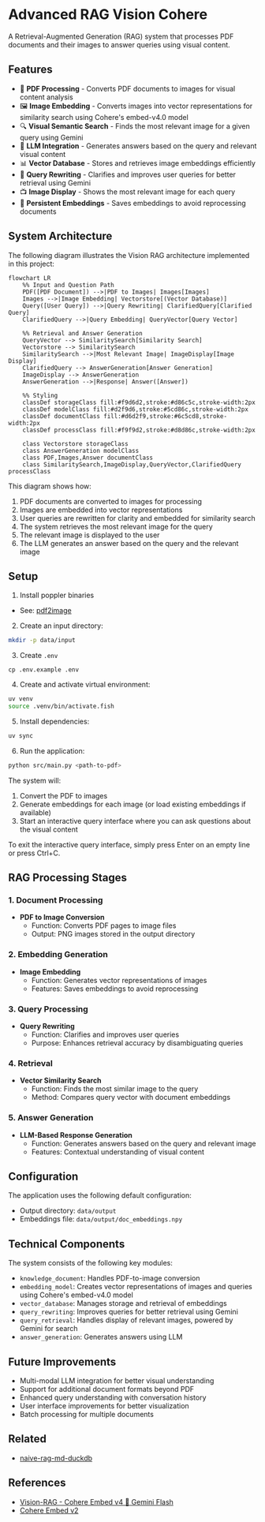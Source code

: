 # Advanced RAG Vision Cohere

A Retrieval-Augmented Generation (RAG) system that processes PDF documents and their images to answer queries using visual content.

## Features

- 📄 **PDF Processing** - Converts PDF documents to images for visual content analysis
- 🖼️ **Image Embedding** - Converts images into vector representations for similarity search using Cohere's embed-v4.0 model
- 🔍 **Visual Semantic Search** - Finds the most relevant image for a given query using Gemini
- 🤖 **LLM Integration** - Generates answers based on the query and relevant visual content
- 📊 **Vector Database** - Stores and retrieves image embeddings efficiently
- 🔄 **Query Rewriting** - Clarifies and improves user queries for better retrieval using Gemini
- 📺 **Image Display** - Shows the most relevant image for each query
- 💾 **Persistent Embeddings** - Saves embeddings to avoid reprocessing documents

## System Architecture

The following diagram illustrates the Vision RAG architecture implemented in this project:

```mermaid
flowchart LR
    %% Input and Question Path
    PDF([PDF Document]) -->|PDF to Images| Images[Images]
    Images -->|Image Embedding| Vectorstore[(Vector Database)]
    Query([User Query]) -->|Query Rewriting| ClarifiedQuery[Clarified Query]
    ClarifiedQuery -->|Query Embedding| QueryVector[Query Vector]

    %% Retrieval and Answer Generation
    QueryVector --> SimilaritySearch[Similarity Search]
    Vectorstore --> SimilaritySearch
    SimilaritySearch -->|Most Relevant Image| ImageDisplay[Image Display]
    ClarifiedQuery --> AnswerGeneration[Answer Generation]
    ImageDisplay --> AnswerGeneration
    AnswerGeneration -->|Response| Answer([Answer])

    %% Styling
    classDef storageClass fill:#f9d6d2,stroke:#d86c5c,stroke-width:2px
    classDef modelClass fill:#d2f9d6,stroke:#5cd86c,stroke-width:2px
    classDef documentClass fill:#d6d2f9,stroke:#6c5cd8,stroke-width:2px
    classDef processClass fill:#f9f9d2,stroke:#d8d86c,stroke-width:2px

    class Vectorstore storageClass
    class AnswerGeneration modelClass
    class PDF,Images,Answer documentClass
    class SimilaritySearch,ImageDisplay,QueryVector,ClarifiedQuery processClass
```

This diagram shows how:
1. PDF documents are converted to images for processing
2. Images are embedded into vector representations
3. User queries are rewritten for clarity and embedded for similarity search
4. The system retrieves the most relevant image for the query
5. The relevant image is displayed to the user
6. The LLM generates an answer based on the query and the relevant image

## Setup

1. Install poppler binaries

- See: [pdf2image](https://pypi.org/project/pdf2image/)

2. Create an input directory:

```bash
mkdir -p data/input
```

3. Create `.env`

```
cp .env.example .env
```

4. Create and activate virtual environment:

```bash
uv venv
source .venv/bin/activate.fish
```

5. Install dependencies:

```bash
uv sync
```

6. Run the application:

```bash
python src/main.py <path-to-pdf>
```

The system will:
1. Convert the PDF to images
2. Generate embeddings for each image (or load existing embeddings if available)
3. Start an interactive query interface where you can ask questions about the visual content

To exit the interactive query interface, simply press Enter on an empty line or press Ctrl+C.

## RAG Processing Stages

### 1. Document Processing

- **PDF to Image Conversion**
  - Function: Converts PDF pages to image files
  - Output: PNG images stored in the output directory

### 2. Embedding Generation

- **Image Embedding**
  - Function: Generates vector representations of images
  - Features: Saves embeddings to avoid reprocessing

### 3. Query Processing

- **Query Rewriting**
  - Function: Clarifies and improves user queries
  - Purpose: Enhances retrieval accuracy by disambiguating queries

### 4. Retrieval

- **Vector Similarity Search**
  - Function: Finds the most similar image to the query
  - Method: Compares query vector with document embeddings

### 5. Answer Generation

- **LLM-Based Response Generation**
  - Function: Generates answers based on the query and relevant image
  - Features: Contextual understanding of visual content

## Configuration

The application uses the following default configuration:
- Output directory: `data/output`
- Embeddings file: `data/output/doc_embeddings.npy`

## Technical Components

The system consists of the following key modules:

- `knowledge_document`: Handles PDF-to-image conversion
- `embedding_model`: Creates vector representations of images and queries using Cohere's embed-v4.0 model
- `vector_database`: Manages storage and retrieval of embeddings
- `query_rewriting`: Improves queries for better retrieval using Gemini
- `query_retrieval`: Handles display of relevant images, powered by Gemini for search
- `answer_generation`: Generates answers using LLM

## Future Improvements

- Multi-modal LLM integration for better visual understanding
- Support for additional document formats beyond PDF
- Enhanced query understanding with conversation history
- User interface improvements for better visualization
- Batch processing for multiple documents

## Related

- [naive-rag-md-duckdb](../naive-rag-md-duckdb/)

## References

- [Vision-RAG - Cohere Embed v4 🤝 Gemini Flash](https://colab.research.google.com/drive/1RdkYOTpx41WNLCA8BJoh3egQRMX8fpJZ?usp=sharing)
- [Cohere Embed v2](https://docs.cohere.com/reference/embed)
